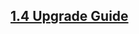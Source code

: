 <script>{
	"title": "Upgrade Guides",
	"noHeadingLinks": true
}</script>

## [1.4 Upgrade Guide](/upgrade-guide/1.4/)
